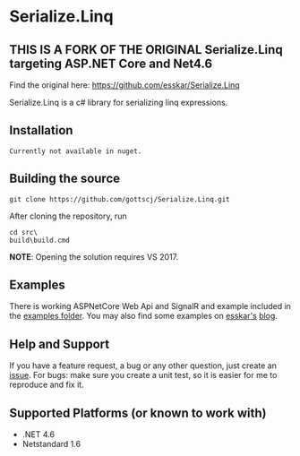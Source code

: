 # Serialize.Linq

## THIS IS A FORK OF THE ORIGINAL Serialize.Linq targeting ASP.NET Core and Net4.6

Find the original here: https://github.com/esskar/Serialize.Linq

Serialize.Linq is a c# library for serializing linq expressions. 

## Installation

    Currently not available in nuget.
    
## Building the source

    git clone https://github.com/gottscj/Serialize.Linq.git

After cloning the repository, run 

    cd src\
    build\build.cmd

__NOTE__: Opening the solution requires VS 2017.

## Examples
There is working ASPNetCore Web Api and SignalR and example included in the [examples folder][5].
You may also find some examples on [esskar's][2] [blog][3].

## Help and Support
If you have a feature request, a bug or any other question, just create an [issue][4].
For bugs: make sure you create a unit test, so it is easier for me to reproduce and fix it.

## Supported Platforms (or known to work with)
* .NET 4.6
* Netstandard 1.6

[1]: http://nuget.org/packages/Serialize.Linq
[2]: https://github.com/esskar
[3]: http://blog.esskar.de/tags/serialize.linq.html
[4]: https://github.com/esskar/Serialize.Linq/issues
[5]: https://github.com/esskar/Serialize.Linq/tree/master/src/Serialize.Linq.Examples
